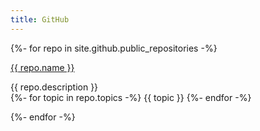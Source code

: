 ```yaml
---
title: GitHub
---
```


{%- for repo in site.github.public_repositories -%}
<p>
<a class="link" href="{{ repo.html_url }}">{{ repo.name }}</a>
<div class="description">{{ repo.description }}</div>
{%- for topic in repo.topics -%}
<span class="topic">{{ topic }}</span>
{%- endfor -%}
</p>
{%- endfor -%}
